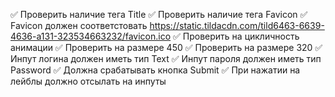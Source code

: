 ✅ Проверить наличие тега Title
✅ Проверить наличие тега Favicon
✅ Favicon должен соответстовать https://static.tildacdn.com/tild6463-6639-4636-a131-323534663232/favicon.ico
✅ Проверить на цикличность анимации
✅ Проверить на размере 450
✅ Проверить на размере 320
✅ Инпут логина должен иметь тип Text
✅ Инпут пароля должен иметь тип Password
✅ Должна срабатывать кнопка Submit
✅ При нажатии на лейблы должно отсылать на инпуты

